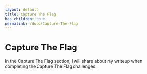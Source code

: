 ```yaml
---
layout: default
title: Capture The Flag
has_children: true
permalink: /docs/Capture-The-Flag
---
```


# Capture The Flag

In the Capture The Flag section, I will share about my writeup when completing the Capture The Flag challenges